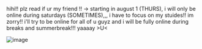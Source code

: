 hihi!! plz read if ur my friend !! ->
starting in august 1 (THURS), i will only be online during saturdays (SOMETIMES),,, i have to focus on my stuides!! im zorry!! i'll try to be online for all of u guyz and i will be fully online during breaks and summerbreak!!! yaaaay >U<

![image](https://github.com/user-attachments/assets/f008e9e8-55d3-47df-afe5-5b9d1b23a192)
